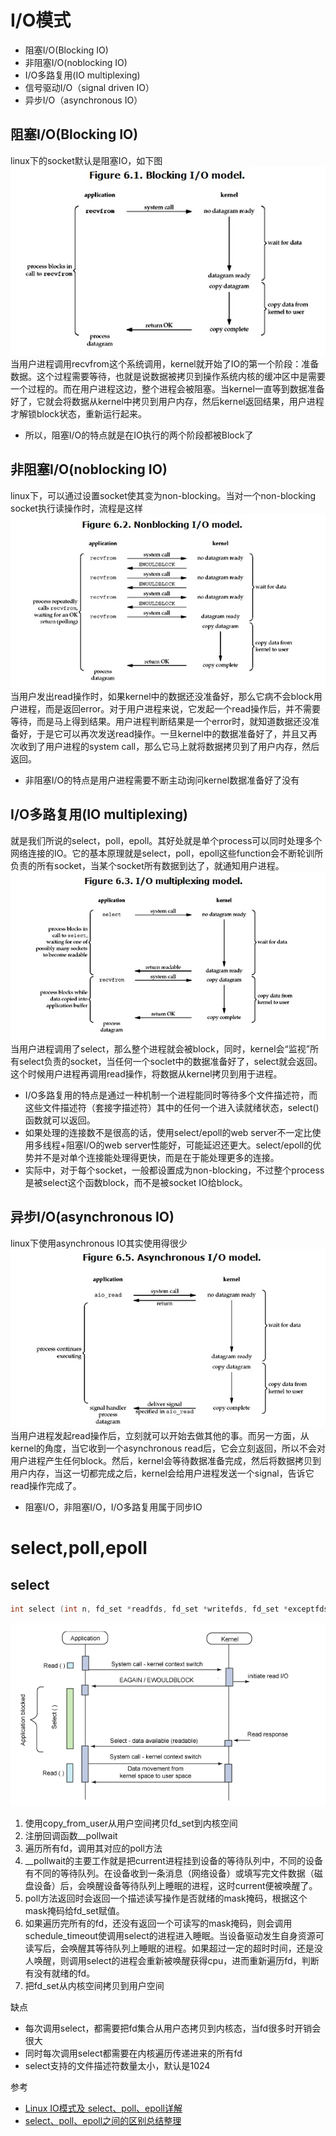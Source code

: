 
# I/O模式
* 阻塞I/O(Blocking IO)
* 非阻塞I/O(noblocking IO)
* I/O多路复用(IO multiplexing)
* 信号驱动I/O（signal driven IO）
* 异步I/O（asynchronous IO）

## 阻塞I/O(Blocking IO)
linux下的socket默认是阻塞IO，如下图  
![阻塞I/O](../../image/operating-system/operating-system01.png)  
当用户进程调用recvfrom这个系统调用，kernel就开始了IO的第一个阶段：准备数据。这个过程需要等待，也就是说数据被拷贝到操作系统内核的缓冲区中是需要一个过程的。而在用户进程这边，整个进程会被阻塞。当kernel一直等到数据准备好了，它就会将数据从kernel中拷贝到用户内存，然后kernel返回结果，用户进程才解锁block状态，重新运行起来。
* 所以，阻塞I/O的特点就是在IO执行的两个阶段都被Block了

## 非阻塞I/O(noblocking IO)
linux下，可以通过设置socket使其变为non-blocking。当对一个non-blocking socket执行读操作时，流程是这样  
![非阻塞I/O](../../image/operating-system/operating-system02.png)   
当用户发出read操作时，如果kernel中的数据还没准备好，那么它病不会block用户进程，而是返回error。对于用户进程来说，它发起一个read操作后，并不需要等待，而是马上得到结果。用户进程判断结果是一个error时，就知道数据还没准备好，于是它可以再次发送read操作。一旦kernel中的数据准备好了，并且又再次收到了用户进程的system call，那么它马上就将数据拷贝到了用户内存，然后返回。
* 非阻塞I/O的特点是用户进程需要不断主动询问kernel数据准备好了没有

## I/O多路复用(IO multiplexing)
就是我们所说的select，poll，epoll。其好处就是单个process可以同时处理多个网络连接的IO。它的基本原理就是select，poll，epoll这些function会不断轮训所负责的所有socket，当某个socket所有数据到达了，就通知用户进程。  
![I/O多路复用](../../image/operating-system/operating-system03.png)  
当用户进程调用了select，那么整个进程就会被block，同时，kernel会“监视”所有select负责的socket，当任何一个soclet中的数据准备好了，select就会返回。这个时候用户进程再调用read操作，将数据从kernel拷贝到用于进程。
* I/O多路复用的特点是通过一种机制一个进程能同时等待多个文件描述符，而这些文件描述符（套接字描述符）其中的任何一个进入读就绪状态，select()函数就可以返回。
* 如果处理的连接数不是很高的话，使用select/epoll的web server不一定比使用多线程+阻塞I/O的web server性能好，可能延迟还更大。select/epoll的优势并不是对单个连接能处理得更快，而是在于能处理更多的连接。
* 实际中，对于每个socket，一般都设置成为non-blocking，不过整个process是被select这个函数block，而不是被socket IO给block。


## 异步I/O(asynchronous IO)
linux下使用asynchronous IO其实使用得很少  
![异步I/O](../../image/operating-system/operating-system04.png)  
当用户进程发起read操作后，立刻就可以开始去做其他的事。而另一方面，从kernel的角度，当它收到一个asynchronous read后，它会立刻返回，所以不会对用户进程产生任何block。然后，kernel会等待数据准备完成，然后将数据拷贝到用户内存，当这一切都完成之后，kernel会给用户进程发送一个signal，告诉它read操作完成了。

* 阻塞I/O，非阻塞I/O，I/O多路复用属于同步IO

# select,poll,epoll
## select
```c++
int select (int n, fd_set *readfds, fd_set *writefds, fd_set *exceptfds, struct timeval *timeout);
```
![select](../../image/operating-system/operating-system05.png)
1. 使用copy_from_user从用户空间拷贝fd_set到内核空间
2. 注册回调函数__pollwait
3. 遍历所有fd，调用其对应的poll方法
4. __pollwait的主要工作就是把current进程挂到设备的等待队列中，不同的设备有不同的等待队列。在设备收到一条消息（网络设备）或填写完文件数据（磁盘设备）后，会唤醒设备等待队列上睡眠的进程，这时current便被唤醒了。
5. poll方法返回时会返回一个描述读写操作是否就绪的mask掩码，根据这个mask掩码给fd_set赋值。
6. 如果遍历完所有的fd，还没有返回一个可读写的mask掩码，则会调用schedule_timeout使调用select的进程进入睡眠。当设备驱动发生自身资源可读写后，会唤醒其等待队列上睡眠的进程。如果超过一定的超时时间，还是没人唤醒，则调用select的进程会重新被唤醒获得cpu，进而重新遍历fd，判断有没有就绪的fd。
7. 把fd_set从内核空间拷贝到用户空间  

缺点
* 每次调用select，都需要把fd集合从用户态拷贝到内核态，当fd很多时开销会很大
* 同时每次调用select都需要在内核遍历传递进来的所有fd
* select支持的文件描述符数量太小，默认是1024



参考
* [Linux IO模式及 select、poll、epoll详解](https://segmentfault.com/a/1190000003063859)  
* [select、poll、epoll之间的区别总结整理](http://www.cnblogs.com/Anker/p/3265058.html)